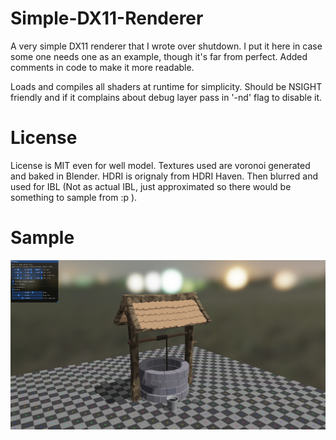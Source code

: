 # Simple-DX11-Renderer

A very simple DX11 renderer that I wrote over shutdown.
I put it here in case some one needs one as an example, though it's far from perfect. Added comments in code to make it more readable.
 
Loads and compiles all shaders at runtime for simplicity. Should be NSIGHT friendly and if it complains about debug layer pass in '-nd'  flag to disable it.
 
# License
License is MIT even for well model. Textures used are voronoi generated and baked in Blender.
HDRI is orignaly from HDRI Haven. Then blurred and used for IBL (Not as actual IBL, just approximated so there would be something to sample from :p ).
 
# Sample
![image](https://github.com/ike-0/simple-dx11-renderer/blob/master/well6.png)
